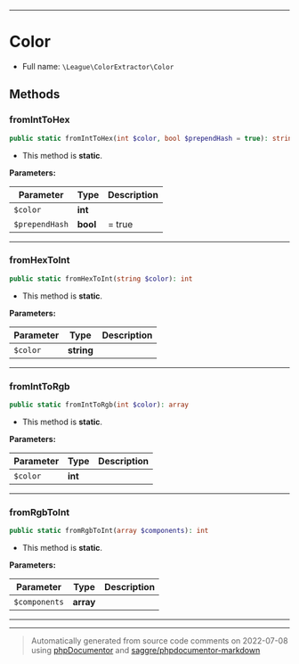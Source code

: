 ***

# Color





* Full name: `\League\ColorExtractor\Color`




## Methods


### fromIntToHex



```php
public static fromIntToHex(int $color, bool $prependHash = true): string
```



* This method is **static**.




**Parameters:**

| Parameter | Type | Description |
|-----------|------|-------------|
| `$color` | **int** |  |
| `$prependHash` | **bool** | = true |




***

### fromHexToInt



```php
public static fromHexToInt(string $color): int
```



* This method is **static**.




**Parameters:**

| Parameter | Type | Description |
|-----------|------|-------------|
| `$color` | **string** |  |




***

### fromIntToRgb



```php
public static fromIntToRgb(int $color): array
```



* This method is **static**.




**Parameters:**

| Parameter | Type | Description |
|-----------|------|-------------|
| `$color` | **int** |  |




***

### fromRgbToInt



```php
public static fromRgbToInt(array $components): int
```



* This method is **static**.




**Parameters:**

| Parameter | Type | Description |
|-----------|------|-------------|
| `$components` | **array** |  |




***


***
> Automatically generated from source code comments on 2022-07-08 using [phpDocumentor](http://www.phpdoc.org/) and [saggre/phpdocumentor-markdown](https://github.com/Saggre/phpDocumentor-markdown)
